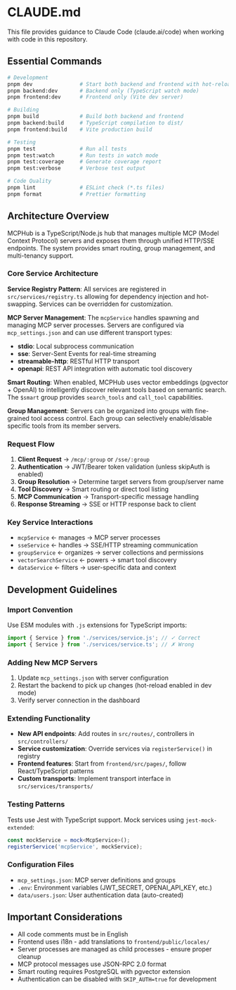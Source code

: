 # CLAUDE.md

This file provides guidance to Claude Code (claude.ai/code) when working with code in this repository.

## Essential Commands

```bash
# Development
pnpm dev               # Start both backend and frontend with hot-reload
pnpm backend:dev       # Backend only (TypeScript watch mode)
pnpm frontend:dev      # Frontend only (Vite dev server)

# Building
pnpm build             # Build both backend and frontend
pnpm backend:build     # TypeScript compilation to dist/
pnpm frontend:build    # Vite production build

# Testing
pnpm test              # Run all tests
pnpm test:watch        # Run tests in watch mode
pnpm test:coverage     # Generate coverage report
pnpm test:verbose      # Verbose test output

# Code Quality
pnpm lint              # ESLint check (*.ts files)
pnpm format            # Prettier formatting
```

## Architecture Overview

MCPHub is a TypeScript/Node.js hub that manages multiple MCP (Model Context Protocol) servers and exposes them through unified HTTP/SSE endpoints. The system provides smart routing, group management, and multi-tenancy support.

### Core Service Architecture

**Service Registry Pattern**: All services are registered in `src/services/registry.ts` allowing for dependency injection and hot-swapping. Services can be overridden for customization.

**MCP Server Management**: The `mcpService` handles spawning and managing MCP server processes. Servers are configured via `mcp_settings.json` and can use different transport types:
- **stdio**: Local subprocess communication
- **sse**: Server-Sent Events for real-time streaming
- **streamable-http**: RESTful HTTP transport
- **openapi**: REST API integration with automatic tool discovery

**Smart Routing**: When enabled, MCPHub uses vector embeddings (pgvector + OpenAI) to intelligently discover relevant tools based on semantic search. The `$smart` group provides `search_tools` and `call_tool` capabilities.

**Group Management**: Servers can be organized into groups with fine-grained tool access control. Each group can selectively enable/disable specific tools from its member servers.

### Request Flow

1. **Client Request** → `/mcp/:group` or `/sse/:group`
2. **Authentication** → JWT/Bearer token validation (unless skipAuth is enabled)
3. **Group Resolution** → Determine target servers from group/server name
4. **Tool Discovery** → Smart routing or direct tool listing
5. **MCP Communication** → Transport-specific message handling
6. **Response Streaming** → SSE or HTTP response back to client

### Key Service Interactions

- `mcpService` ← manages → MCP server processes
- `sseService` ← handles → SSE/HTTP streaming communication
- `groupService` ← organizes → server collections and permissions
- `vectorSearchService` ← powers → smart tool discovery
- `dataService` ← filters → user-specific data and context

## Development Guidelines

### Import Convention
Use ESM modules with `.js` extensions for TypeScript imports:
```typescript
import { Service } from './services/service.js'; // ✓ Correct
import { Service } from './services/service.ts'; // ✗ Wrong
```

### Adding New MCP Servers
1. Update `mcp_settings.json` with server configuration
2. Restart the backend to pick up changes (hot-reload enabled in dev mode)
3. Verify server connection in the dashboard

### Extending Functionality
- **New API endpoints**: Add routes in `src/routes/`, controllers in `src/controllers/`
- **Service customization**: Override services via `registerService()` in registry
- **Frontend features**: Start from `frontend/src/pages/`, follow React/TypeScript patterns
- **Custom transports**: Implement transport interface in `src/services/transports/`

### Testing Patterns
Tests use Jest with TypeScript support. Mock services using `jest-mock-extended`:
```typescript
const mockService = mock<McpService>();
registerService('mcpService', mockService);
```

### Configuration Files
- `mcp_settings.json`: MCP server definitions and groups
- `.env`: Environment variables (JWT_SECRET, OPENAI_API_KEY, etc.)
- `data/users.json`: User authentication data (auto-created)

## Important Considerations

- All code comments must be in English
- Frontend uses i18n - add translations to `frontend/public/locales/`
- Server processes are managed as child processes - ensure proper cleanup
- MCP protocol messages use JSON-RPC 2.0 format
- Smart routing requires PostgreSQL with pgvector extension
- Authentication can be disabled with `SKIP_AUTH=true` for development